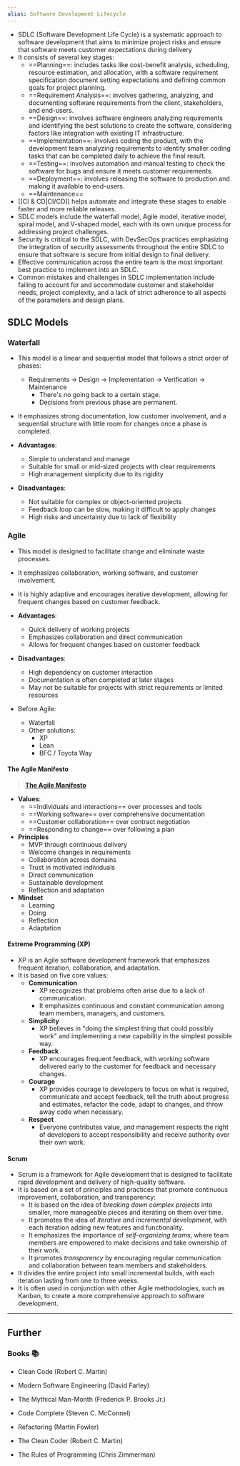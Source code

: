 ```yaml
---
alias: Software Development Lifecycle
---
```


- SDLC (Software Development Life Cycle) is a systematic approach to software development that aims to minimize project risks and ensure that software meets customer expectations during delivery
- It consists of several key stages: 
    - ==Planning==: includes tasks like cost-benefit analysis, scheduling, resource estimation, and allocation, with a software requirement specification document setting expectations and defining common goals for project planning.
    - ==Requirement Analysis==: involves gathering, analyzing, and documenting software requirements from the client, stakeholders, and end-users.
    - ==Design==: involves software engineers analyzing requirements and identifying the best solutions to create the software, considering factors like integration with existing IT infrastructure.
    - ==Implementation==: involves coding the product, with the development team analyzing requirements to identify smaller coding tasks that can be completed daily to achieve the final result.
    - ==Testing==: involves automation and manual testing to check the software for bugs and ensure it meets customer requirements.
    - ==Deployment==: involves releasing the software to production and making it available to end-users.
    - ==Maintenance==
- [[CI & CD|CI/CD]] helps automate and integrate these stages to enable faster and more reliable releases.
- SDLC models include the waterfall model, Agile model, iterative model, spiral model, and V-shaped model, each with its own unique process for addressing project challenges.
- Security is critical to the SDLC, with DevSecOps practices emphasizing the integration of security assessments throughout the entire SDLC to ensure that software is secure from initial design to final delivery.
- Effective communication across the entire team is the most important best practice to implement into an SDLC.
- Common mistakes and challenges in SDLC implementation include failing to account for and accommodate customer and stakeholder needs, project complexity, and a lack of strict adherence to all aspects of the parameters and design plans.

## SDLC Models

### Waterfall

- This model is a linear and sequential model that follows a strict order of phases:
    - Requirements -> Design -> Implementation -> Verification -> Maintenance
        - There's no going back to a certain stage.
        - Decisions from previous phase are permanent.
- It emphasizes strong documentation, low customer involvement, and a sequential structure with little room for changes once a phase is completed.

- **Advantages**:
    - Simple to understand and manage
    - Suitable for small or mid-sized projects with clear requirements
    - High management simplicity due to its rigidity
- **Disadvantages**:
    - Not suitable for complex or object-oriented projects
    - Feedback loop can be slow, making it difficult to apply changes
    - High risks and uncertainty due to lack of flexibility

### Agile

- This model is designed to facilitate change and eliminate waste processes. 
- It emphasizes collaboration, working software, and customer involvement. 
- It is highly adaptive and encourages iterative development, allowing for frequent changes based on customer feedback.

- **Advantages**:
    - Quick delivery of working projects
    - Emphasizes collaboration and direct communication
    - Allows for frequent changes based on customer feedback
- **Disadvantages**:
    - High dependency on customer interaction
    - Documentation is often completed at later stages
    - May not be suitable for projects with strict requirements or limited resources
- Before Agile:
    - Waterfall
    - Other solutions:
        - XP
        - Lean
        - BFC / Toyota Way

#### The Agile Manifesto

> **[The Agile Manifesto](https://agilemanifesto.org/)**

- **Values**:
    - ==Individuals and interactions== over processes and tools
    - ==Working software== over comprehensive documentation
    - ==Customer collaboration== over contract negotiation
    - ==Responding to change== over following a plan
- **Principles**
    - MVP through continuous delivery
    - Welcome changes in requirements
    - Collaboration across domains
    - Trust in motivated individuals
    - Direct communication
    - Sustainable development
    - Reflection and adaptation
- **Mindset**
    - Learning
    - Doing
    - Reflection
    - Adaptation

#### Extreme Programming (XP)

- XP is an Agile software development framework that emphasizes frequent iteration, collaboration, and adaptation.
- It is based on five core values:
    - **Communication**
        - XP recognizes that problems often arise due to a lack of communication. 
        - It emphasizes continuous and constant communication among team members, managers, and customers.
    - **Simplicity**
        - XP believes in "doing the simplest thing that could possibly work" and implementing a new capability in the simplest possible way.
    - **Feedback**
        - XP encourages frequent feedback, with working software delivered early to the customer for feedback and necessary changes.
    - **Courage**
        - XP provides courage to developers to focus on what is required, communicate and accept feedback, tell the truth about progress and estimates, refactor the code, adapt to changes, and throw away code when necessary.
    - **Respect**
        - Everyone contributes value, and management respects the right of developers to accept responsibility and receive authority over their own work.
#### Scrum

- Scrum is a framework for Agile development that is designed to facilitate rapid development and delivery of high-quality software.
- It is based on a set of principles and practices that promote continuous improvement, collaboration, and transparency:
    - It is based on the idea of *breaking down complex projects* into smaller, more manageable pieces and iterating on them over time.
    - It promotes the idea of *iterative and incremental development*, with each iteration adding new features and functionality.
    - It emphasizes the importance of *self-organizing teams*, where team members are empowered to make decisions and take ownership of their work.
    - It promotes *transparency* by encouraging regular communication and collaboration between team members and stakeholders.
- It divides the entire project into small incremental builds, with each iteration lasting from one to three weeks.
- It is often used in conjunction with other Agile methodologies, such as Kanban, to create a more comprehensive approach to software development.

---
## Further

### Books 📚

- Clean Code (Robert C. Martin)

- Modern Software Engineering (David Farley)

- The Mythical Man-Month (Frederick P. Brooks Jr.)

- Code Complete (Steven C. McConnel)

- Refactoring (Martin Fowler)

- The Clean Coder (Robert C. Martin)

- The Rules of Programming (Chris Zimmerman)
